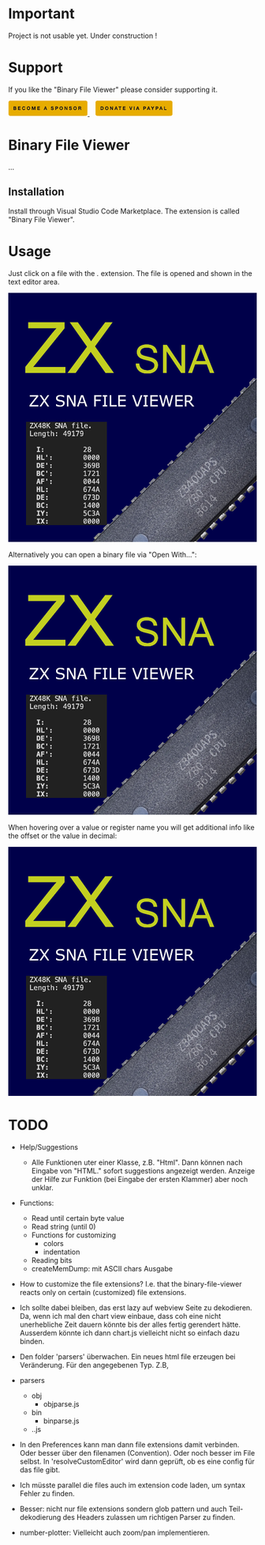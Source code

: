 # Important

Project is not usable yet.
Under construction !


# Support

If you like the "Binary File Viewer" please consider supporting it.

<a href="https://github.com/sponsors/maziac" title="Github sponsor">
	<img src="assets/button_donate_sp.png" />
</a>
&nbsp;&nbsp;
<a href="https://www.paypal.com/donate/?hosted_button_id=K6NNLZCTN3UV4&locale.x=en_DE&Z3JncnB0=" title="PayPal">
	<img src="assets/button_donate_pp.png" />
</a>


# Binary File Viewer

...



## Installation

Install through Visual Studio Code Marketplace.
The extension is called "Binary File Viewer".


# Usage

Just click on a file with the *.* extension.
The file is opened and shown in the text editor area.

![](assets/icon.png)


Alternatively you can open a binary file via "Open With...":

![](assets/icon.png)

When hovering over a value or register name you will get additional info like the offset or the value in decimal:

![](assets/icon.png)


# TODO


- Help/Suggestions
  - Alle Funktionen uter einer Klasse, z.B. "Html". Dann können nach Eingabe von "HTML." sofort suggestions angezeigt werden.
  Anzeige der Hilfe zur Funktion (bei Eingabe der ersten Klammer) aber noch unklar.

- Functions:
	- Read until certain byte value
	- Read string (until 0)
	- Functions for customizing
		- colors
		- indentation
	- Reading bits
	- createMemDump: mit ASCII chars Ausgabe

- How to customize the file extensions? I.e. that the binary-file-viewer reacts only on certain (customized) file extensions.
- Ich sollte dabei bleiben, das erst lazy auf webview Seite zu dekodieren.
Da, wenn ich mal den chart view einbaue, dass coh eine nicht unerhebliche Zeit dauern könnte bis der alles fertig gerendert hätte.
Ausserdem könnte ich dann chart.js vielleicht nicht so einfach dazu binden.

- Den folder 'parsers' überwachen. Ein neues html file erzeugen bei Veränderung.
Für den angegebenen Typ.
Z.B,
- parsers
	- obj
		- objparse.js
	- bin
		- binparse.js
	- ..js
- In den Preferences kann man dann file extensions damit verbinden. Oder besser über den filenamen (Convention). Oder noch besser im File selbst.
In 'resolveCustomEditor' wird dann geprüft, ob es eine config für das file gibt.
- Ich müsste parallel die files auch im extension code laden, um syntax Fehler zu finden.
- Besser: nicht nur file extensions sondern glob pattern und auch Teil-dekodierung des Headers zulassen um richtigen Parser zu finden.


- number-plotter: Vielleicht auch zoom/pan implementieren.